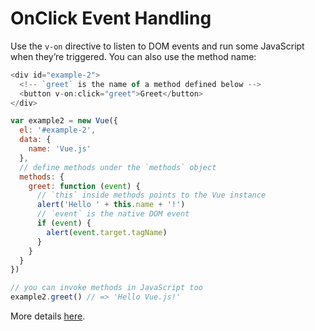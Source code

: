 # OnClick Event Handling

 Use the `v-on` directive to listen to DOM events and run some JavaScript when they’re triggered. You can also use the method name:

```js
<div id="example-2">
  <!-- `greet` is the name of a method defined below -->
  <button v-on:click="greet">Greet</button>
</div>

var example2 = new Vue({
  el: '#example-2',
  data: {
    name: 'Vue.js'
  },
  // define methods under the `methods` object
  methods: {
    greet: function (event) {
      // `this` inside methods points to the Vue instance
      alert('Hello ' + this.name + '!')
      // `event` is the native DOM event
      if (event) {
        alert(event.target.tagName)
      }
    }
  }
})

// you can invoke methods in JavaScript too
example2.greet() // => 'Hello Vue.js!'
```

More details [here](https://vuejs.org/v2/guide/events.html).
